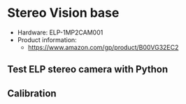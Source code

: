 # Stereo Vision base

- Hardware: ELP-1MP2CAM001
- Product information:
  - https://www.amazon.com/gp/product/B00VG32EC2


## Test ELP stereo camera with Python

## Calibration